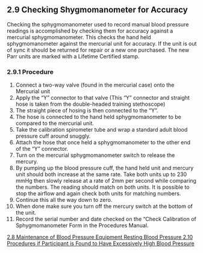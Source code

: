 ## 2.9 Checking Shygmomanometer for Accuracy

Checking the sphygmomanometer used to record manual blood pressure readings is accomplished by checking them for accuracy against a mercurial sphygmomanometer. This checks the hand held sphygmomanometer against the mercurial unit for accuracy.  If the unit is out of sync it should be returned for repair or a new one purchased. The new Parr units are marked with a Lifetime Certified stamp.

### 2.9.1 Procedure

1. Connect a two-way valve (found in the mercurial case) onto the Mercurial unit
2. Apply the “Y” connector to that valve (This “Y” connector and straight hose is taken from the double-headed training stethoscope)
3. The straight piece of hosing is then connected to the “Y”.
4. The hose is connected to the hand held sphygmomanometer to be compared to the mercurial unit.
5. Take the calibration spirometer tube and wrap a standard adult blood pressure cuff around snuggly.
6. Attach the hose that once held a sphygmomanometer to the other end of the “Y” connector.
7. Turn on the mercurial sphygmomanometer switch to release the mercury.
8. By pumping up the blood pressure cuff, the hand held unit and mercury unit should both increase at the same rate. Take both units up to 230 mmHg then slowly release at a rate of 2mm per second while comparing the numbers. The reading should match on both units. It is possible to stop the airflow and again check both units for matching numbers.
9. Continue this all the way down to zero.
10. When done make sure you turn off the mercury switch at the bottom of the unit.
11. Record the serial number and date checked on the “Check Calibration of Sphygmomanometer Form in the Procedures Manual.


<div class="center">
<div class="btn-group">
  <a href=":pages_path:/manuals/resting-blood-pressure/2-08-maintenance-of-bp-equipment.md" class="btn btn-default">
    <span class="glyphicon glyphicon-chevron-left"></span>
    2.8 Maintenance of Blood Pressure Equipment
  </a>

  <a href=":pages_path:/manuals/resting-blood-pressure" class="btn btn-default">
    <span class="glyphicon glyphicon-chevron-up"></span>
    Resting Blood Pressure
  </a>

  <a href=":pages_path:/manuals/resting-blood-pressure/2-10-high-bp.md" class="btn btn-success">
    2.10 Procedures if Participant is Found to Have Excessively High Blood Pressure
    <span class="glyphicon glyphicon-chevron-right"></span>
  </a>
</div>
</div>

